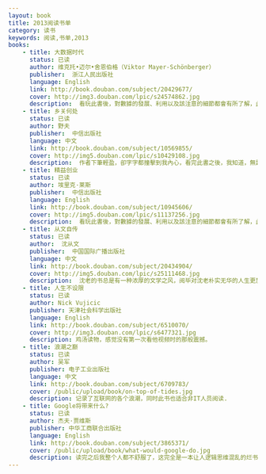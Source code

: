 ```yaml
---
layout: book
title: 2013阅读书单
category: 读书
keywords: 阅读,书单,2013
books: 
    - title: 大数据时代
      status: 已读
      author: 维克托•迈尔•舍恩伯格（Viktor Mayer-Schönberger） 
      publisher:  浙江人民出版社
      language: English
      link: http://book.douban.com/subject/20429677/
      cover: http://img3.douban.com/lpic/s24574862.jpg
      description:  看玩此書後，對數據的發展、利用以及該注意的細節都會有所了解，此書適合每一個經商的人閱讀，閱畢定會有意想不到的收獲。
    - title: 乡关何处
      status: 已读
      author: 野夫
      publisher:  中信出版社
      language: 中文
      link: http://book.douban.com/subject/10569855/
      cover: http://img5.douban.com/lpic/s10429108.jpg
      description:  作者下筆輕盈，卻字字都撞擊到我內心，看完此書之後，我知道，無論以後身處何方，當我翻開這本書之後，一定會勾起我對故土的思念。由此可見，野夫先生對故土的熱愛以及其對友人的思念是何等的濃厚。唉，畢竟時間永不會倒流，我們都只能選擇往前走，而對自幼嗅着故鄉泥土的氣息長大的我，到了大學後，雖說對大城市的一切都感到新奇、興奮，但故鄉的一花一草都始終在我心頭縈繞，我相信，任何在外漂泊的遊子在看了《鄉關何處》之後，定會淚如泉涌。
    - title: 精益创业
      status: 已读
      author: 埃里克·莱斯
      publisher:  中信出版社
      language: English
      link: http://book.douban.com/subject/10945606/
      cover: http://img5.douban.com/lpic/s11137256.jpg
      description:  看玩此書後，對數據的發展、利用以及該注意的細節都會有所了解，此書適合每一個經商的人閱讀，閱畢定會有意想不到的收獲。
    - title: 从文自传
      status: 已读
      author:  沈从文
      publisher:  中国国际广播出版社
      language: 中文
      link: http://book.douban.com/subject/20434904/
      cover: http://img5.douban.com/lpic/s25111468.jpg
      description:  沈老的书总是有一种浓厚的文学之风，阅毕对沈老朴实无华的人生更加向往。
    - title: 人生不设限
      status: 已读
      author: Nick Vujicic 
      publisher: 天津社会科学出版社
      language: English
      link: http://book.douban.com/subject/6510070/
      cover: http://img3.douban.com/lpic/s6477321.jpg
      description: 鸡汤读物，感觉没有第一次看他视频时的那般震撼。
    - title: 浪潮之巅
      status: 已读
      author: 吴军
      publisher: 电子工业出版社
      language: 中文
      link: http://book.douban.com/subject/6709783/
      cover: /public/upload/book/on-top-of-tides.jpg
      description: 记录了互联网的各个浪潮，同时此书也适合非IT人员阅读.
    - title: Google将带来什么?
      status: 已读
      author: 杰夫·贾维斯 
      publisher: 中华工商联合出版社
      language: English
      link: http://book.douban.com/subject/3865371/
      cover: /public/upload/book/what-would-google-do.jpg
      description: 读完之后我整个人都不舒服了，这完全是一本让人逻辑思维混乱的烂书，读书过程中我第一次这么难受，巴不得快点把书给烧掉，2013年我读过最烂的书，没有之一！
---
```

